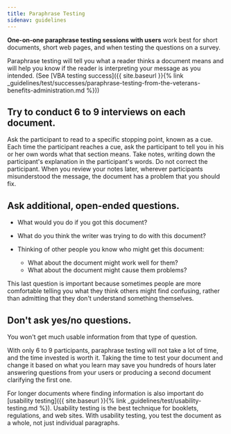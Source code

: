 ```yaml
---
title: Paraphrase Testing
sidenav: guidelines
---
```


**One-on-one paraphrase testing sessions with users** work best for short documents, short web pages, and when testing the questions on a survey.

Paraphrase testing will tell you what a reader thinks a document means and will help you know if the reader is interpreting your message as you intended. (See [VBA testing success]({{ site.baseurl }}{% link _guidelines/test/successes/paraphrase-testing-from-the-veterans-benefits-administration.md %}))

## Try to conduct 6 to 9 interviews on each document.

Ask the participant to read to a specific stopping point, known as a cue. Each time the participant reaches a cue, ask the participant to tell you in his or her own words what that section means. Take notes, writing down the participant's explanation in the participant's words. Do not correct the participant. When you review your notes later, wherever participants misunderstood the message, the document has a problem that you should fix.

## Ask additional, open-ended questions.

- What would you do if you got this document?
- What do you think the writer was trying to do with this document?
- Thinking of other people you know who might get this document:

  - What about the document might work well for them?
  - What about the document might cause them problems?

This last question is important because sometimes people are more comfortable telling you what they think others might find confusing, rather than admitting that they don't understand something themselves.

## Don't ask yes/no questions.

You won't get much usable information from that type of question.

With only 6 to 9 participants, paraphrase testing will not take a lot of time, and the time invested is worth it. Taking the time to test your document and change it based on what you learn may save you hundreds of hours later answering questions from your users or producing a second document clarifying the first one.

For longer documents where finding information is also important do [usability testing]({{ site.baseurl }}{% link _guidelines/test/usability-testing.md %}). Usability testing is the best technique for booklets, regulations, and web sites. With usability testing, you test the document as a whole, not just individual paragraphs.
